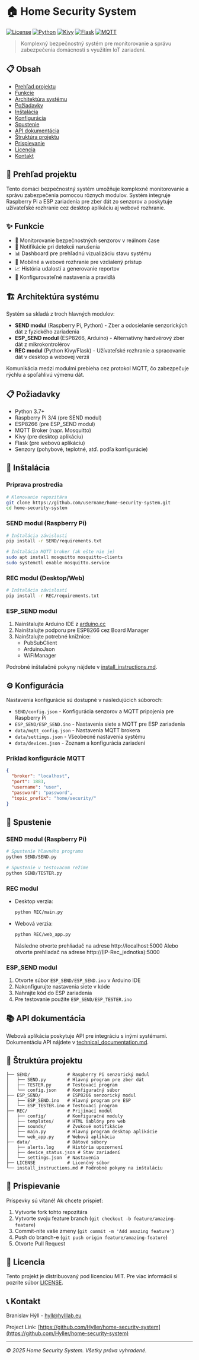 # 🏠 Home Security System

[![License](https://img.shields.io/badge/License-MIT-blue.svg)](LICENSE)
[![Python](https://img.shields.io/badge/Python-3.7%2B-brightgreen.svg)](https://www.python.org/)
[![Kivy](https://img.shields.io/badge/Kivy-Framework-orange.svg)](https://kivy.org/)
[![Flask](https://img.shields.io/badge/Flask-Framework-green.svg)](https://flask.palletsprojects.com/)
[![MQTT](https://img.shields.io/badge/MQTT-Protocol-yellow.svg)](https://mqtt.org/)

> Komplexný bezpečnostný systém pre monitorovanie a správu zabezpečenia domácnosti s využitím IoT zariadení.

## 📋 Obsah
- [Prehľad projektu](#prehľad-projektu)
- [Funkcie](#funkcie)
- [Architektúra systému](#architektúra-systému)
- [Požiadavky](#požiadavky)
- [Inštalácia](#inštalácia)
- [Konfigurácia](#konfigurácia)
- [Spustenie](#spustenie)
- [API dokumentácia](#api-dokumentácia)
- [Štruktúra projektu](#štruktúra-projektu)
- [Prispievanie](#prispievanie)
- [Licencia](#licencia)
- [Kontakt](#kontakt)

## 📝 Prehľad projektu
Tento domáci bezpečnostný systém umožňuje komplexné monitorovanie a správu zabezpečenia pomocou rôznych modulov. Systém integruje Raspberry Pi a ESP zariadenia pre zber dát zo senzorov a poskytuje užívateľské rozhranie cez desktop aplikáciu aj webové rozhranie.

## ✨ Funkcie
- 🔐 Monitorovanie bezpečnostných senzorov v reálnom čase
- 🔔 Notifikácie pri detekcii narušenia
- 📊 Dashboard pre prehľadnú vizualizáciu stavu systému
- 📱 Mobilné a webové rozhranie pre vzdialený prístup
- 📈 História udalostí a generovanie reportov
- 🔧 Konfigurovateľné nastavenia a pravidlá

## 🏗️ Architektúra systému
Systém sa skladá z troch hlavných modulov:

- **SEND modul** (Raspberry Pi, Python) - Zber a odosielanie senzorických dát z fyzického zariadenia
- **ESP_SEND modul** (ESP8266, Arduino) - Alternatívny hardvérový zber dát z mikrokontrolérov
- **REC modul** (Python Kivy/Flask) - Užívateľské rozhranie a spracovanie dát v desktop a webovej verzii

Komunikácia medzi modulmi prebieha cez protokol MQTT, čo zabezpečuje rýchlu a spoľahlivú výmenu dát.

## 📋 Požiadavky
- Python 3.7+
- Raspberry Pi 3/4 (pre SEND modul)
- ESP8266 (pre ESP_SEND modul)
- MQTT Broker (napr. Mosquitto)
- Kivy (pre desktop aplikáciu)
- Flask (pre webovú aplikáciu)
- Senzory (pohybové, teplotné, atď. podľa konfigurácie)

## 🔧 Inštalácia

### Príprava prostredia
```bash
# Klonovanie repozitára
git clone https://github.com/username/home-security-system.git
cd home-security-system
```

### SEND modul (Raspberry Pi)
```bash
# Inštalácia závislostí
pip install -r SEND/requirements.txt

# Inštalácia MQTT broker (ak ešte nie je)
sudo apt install mosquitto mosquitto-clients
sudo systemctl enable mosquitto.service
```

### REC modul (Desktop/Web)
```bash
# Inštalácia závislostí
pip install -r REC/requirements.txt
```

### ESP_SEND modul
1. Nainštalujte Arduino IDE z [arduino.cc](https://www.arduino.cc/en/software)
2. Nainštalujte podporu pre ESP8266 cez Board Manager
3. Nainštalujte potrebné knižnice:
   - PubSubClient
   - ArduinoJson
   - WiFiManager

Podrobné inštalačné pokyny nájdete v [install_instructions.md](install_instructions.md).

## ⚙️ Konfigurácia
Nastavenia konfigurácie sú dostupné v nasledujúcich súboroch:

- `SEND/config.json` - Konfigurácia senzorov a MQTT pripojenia pre Raspberry Pi
- `ESP_SEND/ESP_SEND.ino` - Nastavenia siete a MQTT pre ESP zariadenia
- `data/mqtt_config.json` - Nastavenia MQTT brokera
- `data/settings.json` - Všeobecné nastavenia systému
- `data/devices.json` - Zoznam a konfigurácia zariadení

### Príklad konfigurácie MQTT
```json
{
  "broker": "localhost",
  "port": 1883,
  "username": "user",
  "password": "password",
  "topic_prefix": "home/security/"
}
```

## 🚀 Spustenie

### SEND modul (Raspberry Pi)
```bash
# Spustenie hlavného programu
python SEND/SEND.py

# Spustenie v testovacom režime
python SEND/TESTER.py
```

### REC modul
- Desktop verzia:
  ```bash
  python REC/main.py
  ```
- Webová verzia:
  ```bash
  python REC/web_app.py
  ```
  Následne otvorte prehliadač na adrese http://localhost:5000 
  Alebo otvorte prehliadač na adrese http://(IP-Rec_jednotka):5000

### ESP_SEND modul
1. Otvorte súbor `ESP_SEND/ESP_SEND.ino` v Arduino IDE
2. Nakonfigurujte nastavenia siete v kóde
3. Nahrajte kód do ESP zariadenia
4. Pre testovanie použite `ESP_SEND/ESP_TESTER.ino`

## 📚 API dokumentácia
Webová aplikácia poskytuje API pre integráciu s inými systémami. Dokumentáciu API nájdete v [technical_documentation.md](technical_documentation.md).

## 📁 Štruktúra projektu
```
├── SEND/              # Raspberry Pi senzorický modul
│   ├── SEND.py        # Hlavný program pre zber dát
│   ├── TESTER.py      # Testovací program
│   └── config.json    # Konfiguračný súbor
├── ESP_SEND/          # ESP8266 senzorický modul
│   ├── ESP_SEND.ino   # Hlavný program pre ESP
│   └── ESP_TESTER.ino # Testovací program
├── REC/               # Prijímací modul
│   ├── config/        # Konfiguračné moduly
│   ├── templates/     # HTML šablóny pre web
│   ├── sounds/        # Zvukové notifikácie
│   ├── main.py        # Hlavný program desktop aplikácie
│   └── web_app.py     # Webová aplikácia
├── data/              # Dátové súbory
│   ├── alerts.log     # História upozornení
│   ├── device_status.json # Stav zariadení
│   └── settings.json  # Nastavenia
├── LICENSE            # Licenčný súbor
└── install_instructions.md # Podrobné pokyny na inštaláciu
```

## 🤝 Prispievanie
Príspevky sú vítané! Ak chcete prispieť:

1. Vytvorte fork tohto repozitára
2. Vytvorte svoju feature branch (`git checkout -b feature/amazing-feature`)
3. Commit-nite vaše zmeny (`git commit -m 'Add amazing feature'`)
4. Push do branch-e (`git push origin feature/amazing-feature`)
5. Otvorte Pull Request

## 📄 Licencia
Tento projekt je distribuovaný pod licenciou MIT. Pre viac informácií si pozrite súbor [LICENSE](LICENSE).

## 📞 Kontakt
Branislav Hýll - [hyll@hylllab.eu](mailto:hyll@hylllab.eu)

Project Link: [https://github.com/Hyller/home-security-system](https://github.com/Hyller/home-security-system)

---

*© 2025 Home Security System. Všetky práva vyhradené.*
